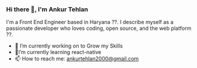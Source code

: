 ### Hi there 👋, I'm Ankur Tehlan
I'm a Front End Engineer based in Haryana ??. 
I describe myself as a passionate developer 
who loves coding, open source,
and the web platform ??.


- 🔭 I’m currently working on to Grow my Skills
- 🌱I’m currently learning react-native
- 📫 How to reach me: ankurtehlan2000@gmail.com
